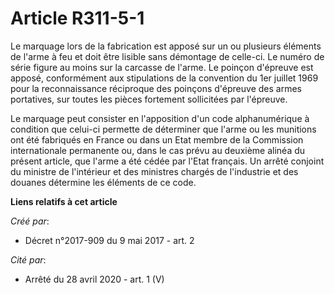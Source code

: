 # Article R311-5-1

Le marquage lors de la fabrication est apposé sur un ou plusieurs éléments de l'arme à feu et doit être lisible sans
démontage de celle-ci. Le numéro de série figure au moins sur la carcasse de l'arme. Le poinçon d'épreuve est apposé,
conformément aux stipulations de la convention du 1er juillet 1969 pour la reconnaissance réciproque des poinçons d'épreuve
des armes portatives, sur toutes les pièces fortement sollicitées par l'épreuve.

Le marquage peut consister en l'apposition d'un code alphanumérique à condition que celui-ci permette de déterminer que
l'arme ou les munitions ont été fabriqués en France ou dans un Etat membre de la Commission internationale permanente ou,
dans le cas prévu au deuxième alinéa du présent article, que l'arme a été cédée par l'Etat français. Un arrêté conjoint du
ministre de l'intérieur et des ministres chargés de l'industrie et des douanes détermine les éléments de ce code.

**Liens relatifs à cet article**

_Créé par_:

  - Décret n°2017-909 du 9 mai 2017 - art. 2

_Cité par_:

  - Arrêté du 28 avril 2020 - art. 1 (V)

